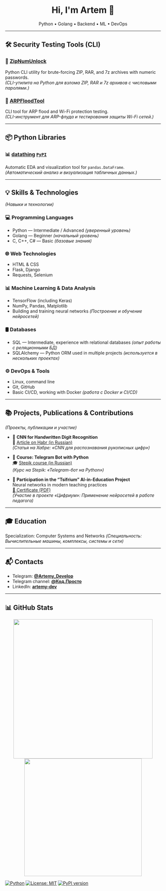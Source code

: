 <h1 align="center">Hi, I'm Artem 👋</h1>
<p align="center">
  Python • Golang • Backend • ML • DevOps
</p>

---

## 🛠 Security Testing Tools (CLI)

### 🚀 [**ZipNumUnlock**](https://github.com/Artemy-dev/ZipNumUnlock)  
Python CLI utility for brute-forcing ZIP, RAR, and 7z archives with numeric passwords.<br>
*(CLI-утилита на Python для взлома ZIP, RAR и 7z архивов с числовыми паролями.)*

### 🚀 [**ARPFloodTool**](https://github.com/Artemy-dev/ARPFloodTool)
CLI tool for ARP flood and Wi-Fi protection testing.<br>
*(CLI-инструмент для ARP-флуда и тестирования защиты Wi-Fi сетей.)*

---

## 📦 Python Libraries

### 📊 [**datathing**](https://github.com/Artemy-dev/datathing) [`PyPI`](https://pypi.org/project/datathing/)
Automatic EDA and visualization tool for `pandas.DataFrame`.<br>
*(Автоматический анализ и визуализация табличных данных.)*

---

## 💡 Skills & Technologies  
*(Навыки и технологии)*

### 💻 Programming Languages  
* Python — Intermediate / Advanced *(уверенный уровень)*  
* Golang — Beginner *(начальный уровень)*  
* C, C++, C# — Basic *(базовые знания)*

### 🌐 Web Technologies  
* HTML & CSS  
* Flask, Django  
* Requests, Selenium

### 📊 Machine Learning & Data Analysis  
* TensorFlow (including Keras)  
* NumPy, Pandas, Matplotlib  
* Building and training neural networks *(Построение и обучение нейросетей)*

### 🛢 Databases  
* SQL — Intermediate, experience with relational databases *(опыт работы с реляционными БД)*  
* SQLAlchemy — Python ORM used in multiple projects *(используется в нескольких проектах)*

### ⚙️ DevOps & Tools  
* Linux, command line  
* Git, GitHub  
* Basic CI/CD, working with Docker *(работа с Docker и CI/CD)*

---

## 📚 Projects, Publications & Contributions
*(Проекты, публикации и участие)*

* 🧠 **CNN for Handwritten Digit Recognition**<br>
📘 [Article on Habr (in Russian)](https://habr.com/p/856426)<br>
*(Статья на Хабре: «CNN для распознавания рукописных цифр»)*

* 🤖 **Course: Telegram Bot with Python**<br>
🎓 [Stepik course (in Russian)](https://stepik.org/course/211057)<br>
*(Курс на Stepik: «Telegram-бот на Python»)*

* 📜 **Participation in the “Tsifrium” AI-in-Education Project**<br>
Neural networks in modern teaching practices<br>
[📄 Certificate (PDF)](https://github.com/Artemy-dev/Artemy-dev/blob/main/certificates/Применение%20нейросетей.pdf)<br>
*(Участие в проекте «Цифриум»: Применение нейросетей в работе педагога)*

---

## 🎓 Education
Specialization: Computer Systems and Networks
*(Специальность: Вычислительные машины, комплексы, системы и сети)*

---

## 📬 Contacts

* Telegram: [**@Artemy\_Develop**](https://t.me/Artemy_Develop)
* Telegram channel: [**@Код.Просто**](https://t.me/code_just)
* LinkedIn: [**artemy-dev**](https://www.linkedin.com/in/artemy-dev/)

---

## 📊 GitHub Stats
<p align="center"> <img src="https://github-readme-stats.vercel.app/api?username=Artemy-dev&show_icons=true&theme=radical" width="450"/> <img src="https://github-readme-stats.vercel.app/api/top-langs/?username=Artemy-dev&layout=compact&theme=radical" width="380"/> </p>

[![Python](https://img.shields.io/badge/Python-3.x-blue)]()
[![License: MIT](https://img.shields.io/badge/License-MIT-green.svg)]()
[![PyPI version](https://img.shields.io/pypi/v/datathing?color=brightgreen&label=PyPI&logo=pypi)](https://pypi.org/project/datathing/)

